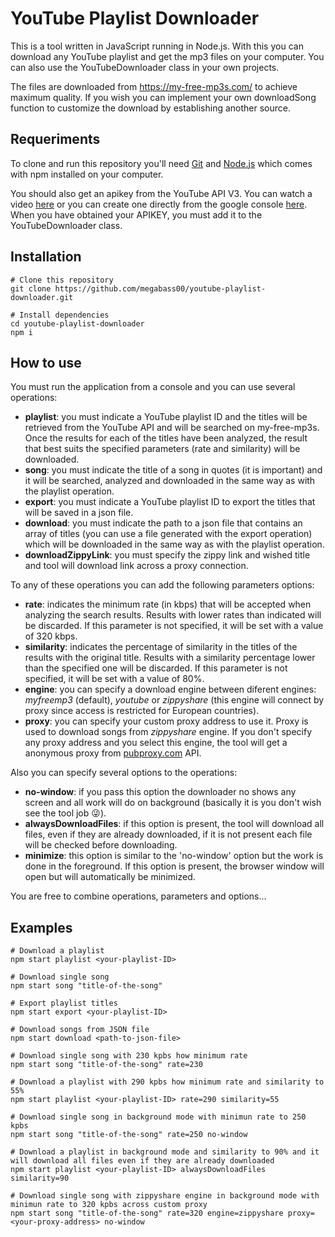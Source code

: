 # YouTube Playlist Downloader

This is a tool written in JavaScript running in Node.js. With this you can download any YouTube playlist and get the mp3 files on your computer. You can also use the YouTubeDownloader class in your own projects.

The files are downloaded from https://my-free-mp3s.com/ to achieve maximum quality. If you wish you can implement your own downloadSong function to customize the download by establishing another source.

## Requeriments

To clone and run this repository you'll need [Git](https://git-scm.com/) and [Node.js](https://nodejs.org/) which comes with npm installed on your computer.

You should also get an apikey from the YouTube API V3. You can watch a video [here](https://www.youtube.com/watch?v=3jZ5vnv-LZc) or you can create one directly from the google console [here](https://console.developers.google.com). When you have obtained your APIKEY, you must add it to the YouTubeDownloader class.

## Installation

```
# Clone this repository
git clone https://github.com/megabass00/youtube-playlist-downloader.git

# Install dependencies
cd youtube-playlist-downloader
npm i
```

## How to use

You must run the application from a console and you can use several operations:

- **playlist**: you must indicate a YouTube playlist ID and the titles will be retrieved from the YouTube API and will be searched on my-free-mp3s. Once the results for each of the titles have been analyzed, the result that best suits the specified parameters (rate and similarity) will be downloaded.
- **song**: you must indicate the title of a song in quotes (it is important) and it will be searched, analyzed and downloaded in the same way as with the playlist operation.
- **export**: you must indicate a YouTube playlist ID to export the titles that will be saved in a json file.
- **download**: you must indicate the path to a json file that contains an array of titles (you can use a file generated with the export operation) which will be downloaded in the same way as with the playlist operation.
- **downloadZippyLink**: you must specify the zippy link and wished title and tool will download link across a proxy connection.

To any of these operations you can add the following parameters options:

- **rate**: indicates the minimum rate (in kbps) that will be accepted when analyzing the search results. Results with lower rates than indicated will be discarded. If this parameter is not specified, it will be set with a value of 320 kbps.
- **similarity**: indicates the percentage of similarity in the titles of the results with the original title. Results with a similarity percentage lower than the specified one will be discarded. If this parameter is not specified, it will be set with a value of 80%.
- **engine**: you can specify a download engine between diferent engines: _myfreemp3_ (default), _youtube_ or _zippyshare_ (this engine will connect by proxy since access is restricted for European countries).
- **proxy**: you can specify your custom proxy address to use it. Proxy is used to download songs from _zippyshare_ engine. If you don't specify any proxy address and you select this engine, the tool will get a anonymous proxy from [pubproxy.com](http:pubproxy.com) API.

Also you can specify several options to the operations:

- **no-window**: if you pass this option the downloader no shows any screen and all work will do on background (basically it is you don't wish see the tool job :stuck_out_tongue_winking_eye:).
- **alwaysDownloadFiles**: if this option is present, the tool will download all files, even if they are already downloaded, if it is not present each file will be checked before downloading.
- **minimize**: this option is similar to the 'no-window' option but the work is done in the foreground. If this option is present, the browser window will open but will automatically be minimized.

You are free to combine operations, parameters and options...

## Examples

```
# Download a playlist
npm start playlist <your-playlist-ID>

# Download single song
npm start song "title-of-the-song"

# Export playlist titles
npm start export <your-playlist-ID>

# Download songs from JSON file
npm start download <path-to-json-file>

# Download single song with 230 kpbs how minimum rate
npm start song "title-of-the-song" rate=230

# Download a playlist with 290 kpbs how minimum rate and similarity to 55%
npm start playlist <your-playlist-ID> rate=290 similarity=55

# Download single song in background mode with minimun rate to 250 kpbs
npm start song "title-of-the-song" rate=250 no-window

# Download a playlist in background mode and similarity to 90% and it will download all files even if they are already downloaded
npm start playlist <your-playlist-ID> alwaysDownloadFiles similarity=90

# Download single song with zippyshare engine in background mode with minimun rate to 320 kpbs across custom proxy
npm start song "title-of-the-song" rate=320 engine=zippyshare proxy=<your-proxy-address> no-window
```
